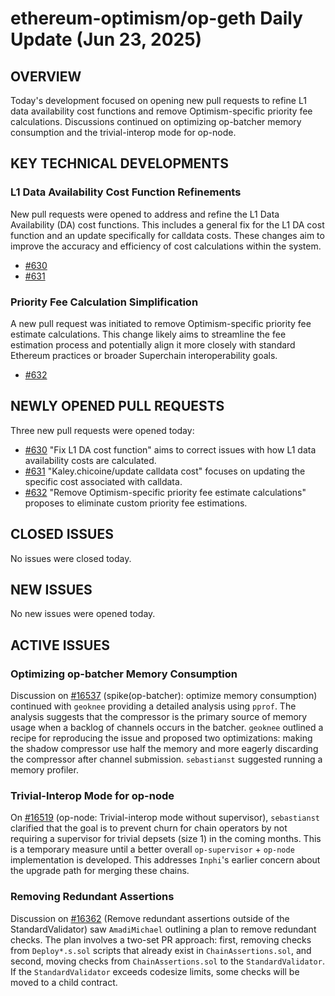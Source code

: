 # ethereum-optimism/op-geth Daily Update (Jun 23, 2025)
## OVERVIEW 
Today's development focused on opening new pull requests to refine L1 data availability cost functions and remove Optimism-specific priority fee calculations. Discussions continued on optimizing op-batcher memory consumption and the trivial-interop mode for op-node.

## KEY TECHNICAL DEVELOPMENTS

### L1 Data Availability Cost Function Refinements
New pull requests were opened to address and refine the L1 Data Availability (DA) cost functions. This includes a general fix for the L1 DA cost function and an update specifically for calldata costs. These changes aim to improve the accuracy and efficiency of cost calculations within the system.
- [#630](https://github.com/ethereum-optimism/op-geth/pull/630)
- [#631](https://github.com/ethereum-optimism/op-geth/pull/631)

### Priority Fee Calculation Simplification
A new pull request was initiated to remove Optimism-specific priority fee estimate calculations. This change likely aims to streamline the fee estimation process and potentially align it more closely with standard Ethereum practices or broader Superchain interoperability goals.
- [#632](https://github.com/ethereum-optimism/op-geth/pull/632)

## NEWLY OPENED PULL REQUESTS
Three new pull requests were opened today:
- [#630](https://github.com/ethereum-optimism/op-geth/pull/630) "Fix L1 DA cost function" aims to correct issues with how L1 data availability costs are calculated.
- [#631](https://github.com/ethereum-optimism/op-geth/pull/631) "Kaley.chicoine/update calldata cost" focuses on updating the specific cost associated with calldata.
- [#632](https://github.com/ethereum-optimism/op-geth/pull/632) "Remove Optimism-specific priority fee estimate calculations" proposes to eliminate custom priority fee estimations.

## CLOSED ISSUES
No issues were closed today.

## NEW ISSUES
No new issues were opened today.

## ACTIVE ISSUES

### Optimizing op-batcher Memory Consumption
Discussion on [#16537](https://github.com/ethereum-optimism/op-geth/issues/16537) (spike(op-batcher): optimize memory consumption) continued with `geoknee` providing a detailed analysis using `pprof`. The analysis suggests that the compressor is the primary source of memory usage when a backlog of channels occurs in the batcher. `geoknee` outlined a recipe for reproducing the issue and proposed two optimizations: making the shadow compressor use half the memory and more eagerly discarding the compressor after channel submission. `sebastianst` suggested running a memory profiler.

### Trivial-Interop Mode for op-node
On [#16519](https://github.com/ethereum-optimism/op-geth/issues/16519) (op-node: Trivial-interop mode without supervisor), `sebastianst` clarified that the goal is to prevent churn for chain operators by not requiring a supervisor for trivial depsets (size 1) in the coming months. This is a temporary measure until a better overall `op-supervisor` + `op-node` implementation is developed. This addresses `Inphi`'s earlier concern about the upgrade path for merging these chains.

### Removing Redundant Assertions
Discussion on [#16362](https://github.com/ethereum-optimism/op-geth/issues/16362) (Remove redundant assertions outside of the StandardValidator) saw `AmadiMichael` outlining a plan to remove redundant checks. The plan involves a two-set PR approach: first, removing checks from `Deploy*.s.sol` scripts that already exist in `ChainAssertions.sol`, and second, moving checks from `ChainAssertions.sol` to the `StandardValidator`. If the `StandardValidator` exceeds codesize limits, some checks will be moved to a child contract.